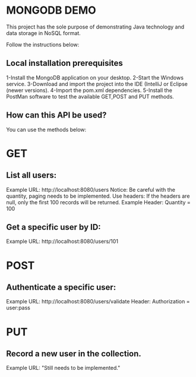 # MONGODB DEMO

This project has the sole purpose of demonstrating Java technology and data storage in NoSQL format. 

Follow the instructions below:

## Local installation prerequisites

1-Install the MongoDB application on your desktop.
2-Start the Windows service.
3-Download and import the project into the IDE (IntelliJ or Eclipse (newer versions).
4-Import the pom.xml dependencies.
5-Install the PostMan software to test the available GET,POST and PUT methods.

## How can this API be used?
You can use the methods below:

# GET
## List all users:

Example URL: http://localhost:8080/users 
Notice: Be careful with the quantity, paging needs to be implemented.
Use headers: If the headers are null, only the first 100 records will be returned.
Example Header: Quantity = 100

## Get a specific user by ID:

Example URL: http://localhost:8080/users/101

# POST
## Authenticate a specific user:

Example URL: http://localhost:8080/users/validate
Header: Authorization = user:pass

# PUT
## Record a new user in the collection.

Example URL: "Still needs to be implemented."

